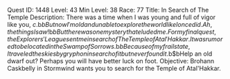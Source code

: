 Quest ID: 1448
Level: 43
Min Level: 38
Race: 77
Title: In Search of The Temple
Description: There was a time when I was young and full of vigor like you, $c.$b$bBut now I'm old and unable to explore the world like I once did. Ah, the things I saw!$b$bBut there was one mystery that eluded me. For my final quest, the Explorers' League sent me in search of The Temple of Atal'Hakkar. It was rumored to be located in the Swamp of Sorrows.$b$bBecause of my frail state, I traveled the skies by gryphon in search of it but never found it.$b$bHelp an old dwarf out? Perhaps you will have better luck on foot.
Objective: Brohann Caskbelly in Stormwind wants you to search for the Temple of Atal'Hakkar.
